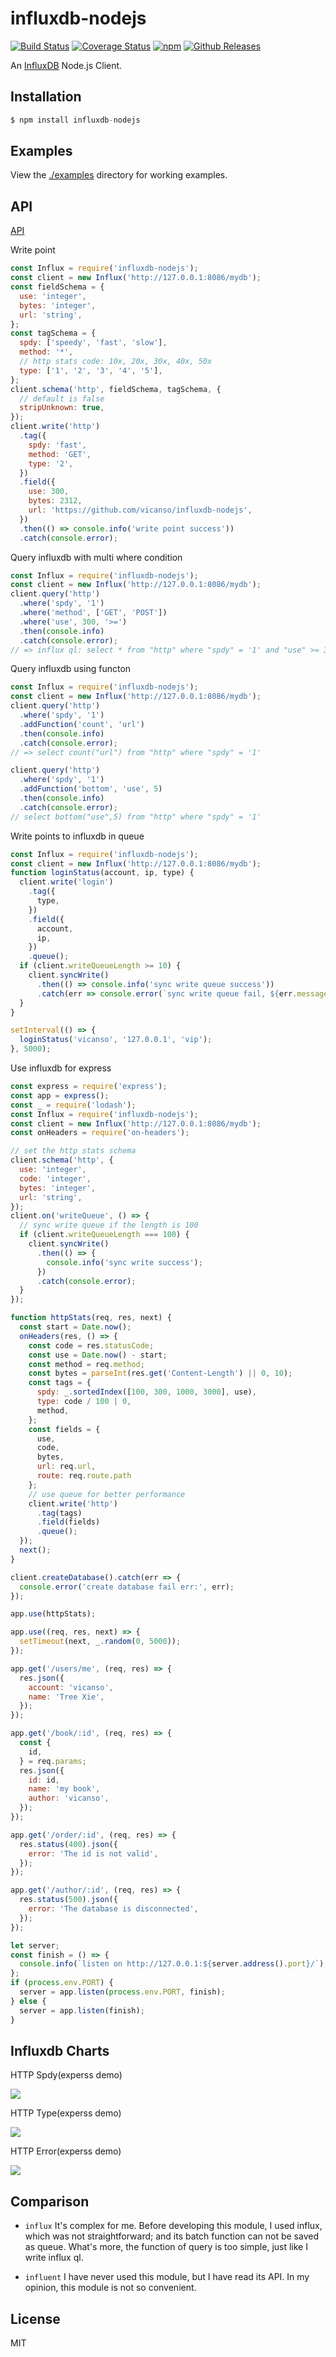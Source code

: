 # influxdb-nodejs

[![Build Status](https://travis-ci.org/vicanso/influxdb-nodejs.svg?branch=master)](https://travis-ci.org/vicanso/influxdb-nodejs)
[![Coverage Status](https://img.shields.io/coveralls/vicanso/influxdb-nodejs/master.svg?style=flat)](https://coveralls.io/r/vicanso/influxdb-nodejs?branch=master)
[![npm](http://img.shields.io/npm/v/influxdb-nodejs.svg?style=flat-square)](https://www.npmjs.org/package/influxdb-nodejs)
[![Github Releases](https://img.shields.io/npm/dm/influxdb-nodejs.svg?style=flat-square)](https://github.com/vicanso/influxdb-nodejs)

An [InfluxDB](https://influxdata.com/) Node.js Client.

## Installation

```js
$ npm install influxdb-nodejs
```

## Examples

View the [./examples](examples) directory for working examples.


## API

[API](https://vicanso.github.io/influxdb-nodejs/Client.html)


Write point

```js
const Influx = require('influxdb-nodejs');
const client = new Influx('http://127.0.0.1:8086/mydb');
const fieldSchema = {
  use: 'integer',
  bytes: 'integer',
  url: 'string',
};
const tagSchema = {
  spdy: ['speedy', 'fast', 'slow'],
  method: '*',
  // http stats code: 10x, 20x, 30x, 40x, 50x
  type: ['1', '2', '3', '4', '5'],
};
client.schema('http', fieldSchema, tagSchema, {
  // default is false
  stripUnknown: true,
});
client.write('http')
  .tag({
    spdy: 'fast',
    method: 'GET',
    type: '2',  
  })
  .field({
    use: 300,
    bytes: 2312,
    url: 'https://github.com/vicanso/influxdb-nodejs',
  })
  .then(() => console.info('write point success'))
  .catch(console.error);
```


Query influxdb with multi where condition

```js
const Influx = require('influxdb-nodejs');
const client = new Influx('http://127.0.0.1:8086/mydb');
client.query('http')
  .where('spdy', '1')
  .where('method', ['GET', 'POST'])
  .where('use', 300, '>=')
  .then(console.info)
  .catch(console.error);
// => influx ql: select * from "http" where "spdy" = '1' and "use" >= 300 and ("method" = 'GET' or "method" = 'POST')
```

Query influxdb using functon

```js
const Influx = require('influxdb-nodejs');
const client = new Influx('http://127.0.0.1:8086/mydb');
client.query('http')
  .where('spdy', '1')
  .addFunction('count', 'url')
  .then(console.info)
  .catch(console.error);
// => select count("url") from "http" where "spdy" = '1'

client.query('http')
  .where('spdy', '1')
  .addFunction('bottom', 'use', 5)
  .then(console.info)
  .catch(console.error);
// select bottom("use",5) from "http" where "spdy" = '1'
```

Write points to influxdb in queue

```js
const Influx = require('influxdb-nodejs');
const client = new Influx('http://127.0.0.1:8086/mydb');
function loginStatus(account, ip, type) {
  client.write('login')
    .tag({
      type,  
    })
    .field({
      account,
      ip,  
    })
    .queue();
  if (client.writeQueueLength >= 10) {
    client.syncWrite()
      .then(() => console.info('sync write queue success'))
      .catch(err => console.error(`sync write queue fail, ${err.message}`));
  }
}

setInterval(() => {
  loginStatus('vicanso', '127.0.0.1', 'vip');
}, 5000);
```

Use influxdb for express

```js
const express = require('express');
const app = express();
const _ = require('lodash');
const Influx = require('influxdb-nodejs');
const client = new Influx('http://127.0.0.1:8086/mydb');
const onHeaders = require('on-headers');

// set the http stats schema
client.schema('http', {
  use: 'integer',
  code: 'integer',
  bytes: 'integer',
  url: 'string',
});
client.on('writeQueue', () => {
  // sync write queue if the length is 100
  if (client.writeQueueLength === 100) {
    client.syncWrite()
      .then(() => {
        console.info('sync write success');
      })
      .catch(console.error);
  }
});

function httpStats(req, res, next) {
  const start = Date.now();
  onHeaders(res, () => {
    const code = res.statusCode;
    const use = Date.now() - start;
    const method = req.method;
    const bytes = parseInt(res.get('Content-Length') || 0, 10);
    const tags = {
      spdy: _.sortedIndex([100, 300, 1000, 3000], use),
      type: code / 100 | 0,
      method,
    };
    const fields = {
      use,
      code,
      bytes,
      url: req.url,
      route: req.route.path
    };
    // use queue for better performance
    client.write('http')
      .tag(tags)
      .field(fields)
      .queue();
  });
  next();
}

client.createDatabase().catch(err => {
  console.error('create database fail err:', err);
});

app.use(httpStats);

app.use((req, res, next) => {
  setTimeout(next, _.random(0, 5000));
});

app.get('/users/me', (req, res) => {
  res.json({
    account: 'vicanso',
    name: 'Tree Xie',
  });
});

app.get('/book/:id', (req, res) => {
  const {
    id,
  } = req.params;
  res.json({
    id: id,
    name: 'my book',
    author: 'vicanso',
  });
});

app.get('/order/:id', (req, res) => {
  res.status(400).json({
    error: 'The id is not valid',
  });
});

app.get('/author/:id', (req, res) => {
  res.status(500).json({
    error: 'The database is disconnected',
  });
});

let server;
const finish = () => {
  console.info(`listen on http://127.0.0.1:${server.address().port}/`);
};
if (process.env.PORT) {
  server = app.listen(process.env.PORT, finish);
} else {
  server = app.listen(finish);
}
```

## Influxdb Charts

HTTP Spdy(experss demo)

![](assets/http-spdy.png)

HTTP Type(experss demo)

![](assets/http-type.png)

HTTP Error(experss demo)

![](assets/http-error.png)

## Comparison

- `influx` It's complex for me. Before developing this module, I used influx, which was not straightforward; and its batch function can not be saved as queue. What's more, the function of query is too simple, just like I write influx ql.

- `influent` I have never used this module, but I have read its API. In my opinion, this module is not so convenient.

## License

MIT
